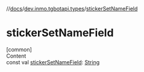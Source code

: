 //[docs](../../index.md)/[dev.inmo.tgbotapi.types](index.md)/[stickerSetNameField](sticker-set-name-field.md)



# stickerSetNameField  
[common]  
Content  
const val [stickerSetNameField](sticker-set-name-field.md): [String](https://kotlinlang.org/api/latest/jvm/stdlib/kotlin/-string/index.html)  



